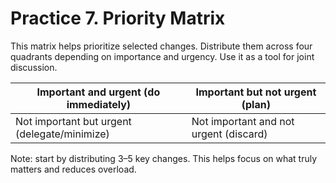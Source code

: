 # Practice 7. Priority Matrix

This matrix helps prioritize selected changes. Distribute them across four quadrants depending on importance and urgency. Use it as a tool for joint discussion.

| Important and urgent (do immediately)             | Important but not urgent (plan)      |
|---------------------------------------------------|--------------------------------------|
| Not important but urgent (delegate/minimize)      | Not important and not urgent (discard) |

Note: start by distributing 3–5 key changes. This helps focus on what truly matters and reduces overload.
